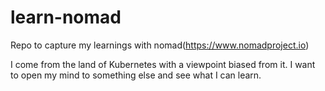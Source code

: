 # learn-nomad
Repo to capture my learnings with nomad(https://www.nomadproject.io)

I come from the land of Kubernetes with a viewpoint biased from it. I want to open my mind to something else and see what I can learn.
